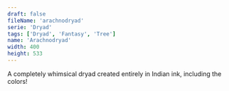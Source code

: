 ```yaml
---
draft: false
fileName: 'arachnodryad'
serie: 'Dryad'
tags: ['Dryad', 'Fantasy', 'Tree']
name: 'Arachnodryad'
width: 400
height: 533
---
```


A completely whimsical dryad created entirely in Indian ink, including the colors!
